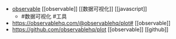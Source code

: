 - [observable](https://observablehq.com/@friendsa)  [[observable]] [[数据可视化]] [[javascript]]
	- #数据可视化 #工具
- https://observablehq.com/@observablehq/plot# [[observable]]
- https://github.com/observablehq/plot [[observable]] [[github]]